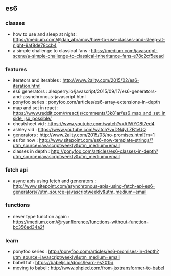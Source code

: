 ## es6   

### classes
- how to use and sleep at night : https://medium.com/@dan_abramov/how-to-use-classes-and-sleep-at-night-9af8de78ccb4
- a simple challenge to classical fans : https://medium.com/javascript-scene/a-simple-challenge-to-classical-inheritance-fans-e78c2cf5eead

### features
- iterators and iterables : http://www.2ality.com/2015/02/es6-iteration.html                                                                                                
- es6 generators : alexperry.io/javascript/2015/09/17/es6-generators-and-asynchronous-javascript.html                                                                       
- ponyfoo series : ponyfoo.com/articles/es6-array-extensions-in-depth                                                                                                       
- map and set in react : https://www.reddit.com/r/reactjs/comments/3k81ar/es6_map_and_set_inside_jsx_possible/                                                              
- cheatsheet vid : https://www.youtube.com/watch?v=AfWYO8t7ed4                                                                                                              
- ashley vid : https://www.youtube.com/watch?v=DN4yLZB1vUQ                                                                                                                  
- generators : http://www.2ality.com/2015/03/no-promises.html?m=1                                                                                                           
- es for now : http://www.sitepoint.com/es6-now-template-strings/?utm_source=javascriptweekly&utm_medium=email                                                              
- classes in depth : http://ponyfoo.com/articles/es6-classes-in-depth?utm_source=javascriptweekly&utm_medium=email                                                          

### fetch api
- async apis using fetch and generators : http://www.sitepoint.com/asynchronous-apis-using-fetch-api-es6-generators/?utm_source=javascriptweekly&utm_medium=email

### functions
- never type function again : https://medium.com/@ryanflorence/functions-without-function-bc356ed34a2f

### learn
- ponyfoo series : http://ponyfoo.com/articles/es6-promises-in-depth?utm_source=javascriptweekly&utm_medium=email
- babel tut : https://babeljs.io/docs/learn-es2015/
- moving to babel : http://www.phpied.com/from-jsxtransformer-to-babel 


                                                                                                                                                                            






